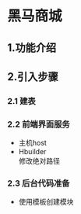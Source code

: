 # 黑马商城

## 1.功能介绍

## 2.引入步骤

### 2.1 建表

### 2.2 前端界面服务

- 主机host
- Hbuilder  
修改绝对路径

### 2.3 后台代码准备

- 使用模板创建模块

